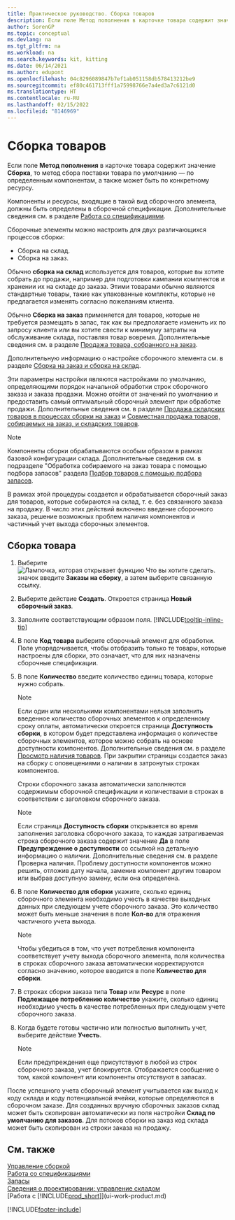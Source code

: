 ```yaml
---
title: Практическое руководство. Сборка товаров
description: Если поле Метод пополнения в карточке товара содержит значение Сборка, то метод сбора поставки товара по умолчанию — по определенным компонентам, а также может быть по конкретному ресурсу.
author: SorenGP
ms.topic: conceptual
ms.devlang: na
ms.tgt_pltfrm: na
ms.workload: na
ms.search.keywords: kit, kitting
ms.date: 06/14/2021
ms.author: edupont
ms.openlocfilehash: 04c8296089847b7ef1ab051158db578413212be9
ms.sourcegitcommit: ef80c461713fff1a75998766e7a4ed3a7c6121d0
ms.translationtype: HT
ms.contentlocale: ru-RU
ms.lasthandoff: 02/15/2022
ms.locfileid: "8146969"
---
```

# <a name="assemble-items"></a>Сборка товаров
Если поле **Метод пополнения** в карточке товара содержит значение **Сборка**, то метод сбора поставки товара по умолчанию — по определенным компонентам, а также может быть по конкретному ресурсу.  

Компоненты и ресурсы, входящие в такой вид сборочного элемента, должны быть определены в сборочной спецификации. Дополнительные сведения см. в разделе [Работа со спецификациями](inventory-how-work-BOMs.md).  

Сборочные элементы можно настроить для двух различающихся процессов сборки:  

-   Сборка на склад.  
-   Сборка на заказ.  

Обычно **сборка на склад** используется для товаров, которые вы хотите собрать до продажи, например для подготовки кампании комплектов и хранении их на складе до заказа. Этими товарами обычно являются стандартные товары, такие как упакованные комплекты, которые не предлагается изменять согласно пожеланиям клиента.  

Обычно **Сборка на заказ** применяется для товаров, которые не требуется размещать в запас, так как вы предполагаете изменить их по запросу клиента или вы хотите свести к минимуму затраты на обслуживание склада, поставляя товар вовремя. Дополнительные сведения см. в разделе [Продажа товара, собранного на заказ](assembly-how-to-sell-items-assembled-to-order.md).  

Дополнительную информацию о настройке сборочного элемента см. в разделе [Сборка на заказ и сборка на склад](assembly-assemble-to-order-or-assemble-to-stock.md).  

Эти параметры настройки являются настройками по умолчанию, определяющими порядок начальной обработки строк сборочного заказа и заказа продажи. Можно отойти от значений по умолчанию и предоставить самый оптимальный сборочный элемент при обработке продажи. Дополнительные сведения см. в разделе [Продажа складских товаров в процессах сборки на заказ](assembly-how-to-sell-assemble-to-order-items-and-inventory-items-together.md) и [Совместная продажа товаров, собираемых на заказ, и складских товаров](assembly-how-to-sell-assemble-to-order-items-and-inventory-items-together.md).

> [!NOTE]  
> Компоненты сборки обрабатываются особым образом в рамках базовой конфигурации склада. Дополнительные сведения см. в подразделе "Обработка собираемого на заказ товара с помощью подбора запасов" раздела [Подбор товаров с помощью подбора запасов](warehouse-how-to-pick-items-with-inventory-picks.md).   

В рамках этой процедуры создается и обрабатывается сборочный заказ для товаров, которые собираются на склад, т. е. без связанного заказа на продажу. В число этих действий включено введение сборочного заказа, решение возможных проблем наличия компонентов и частичный учет выхода сборочных элементов.

## <a name="to-assemble-an-item"></a>Сборка товара  
1.  Выберите ![Лампочка, которая открывает функцию Что вы хотите сделать.](media/ui-search/search_small.png "Что вы хотите сделать") значок введите **Заказы на сборку**, а затем выберите связанную ссылку.  
2.  Выберите действие **Создать**. Откроется страница **Новый сборочный заказ**.  
3.  Заполните соответствующим образом поля. [!INCLUDE[tooltip-inline-tip](includes/tooltip-inline-tip_md.md)]
4.  В поле **Код товара** выберите сборочный элемент для обработки. Поле упорядочивается, чтобы отобразить только те товары, которые настроены для сборки, это означает, что для них назначены сборочные спецификации.  
5.  В поле **Количество** введите количество единиц товара, которые нужно собрать.  

    > [!NOTE]  
    >  Если один или несколькими компонентами нельзя заполнить введенное количество сборочных элементов к определенному сроку оплаты, автоматически откроется страница **Доступность сборки**, в котором будет представлена информация о количестве сборочных элементов, которое можно собрать на основе доступности компонентов. Дополнительные сведения см. в разделе [Просмотр наличия товаров](inventory-how-availability-overview.md). При закрытии страницы создается заказ на сборку с оповещениями о наличии в затронутых строках компонентов.  

    Строки сборочного заказа автоматически заполняются содержимым сборочной спецификации и количествами в строках в соответствии с заголовком сборочного заказа.  

    > [!NOTE]  
    >  Если страница **Доступность сборки** открывается во время заполнения заголовка сборочного заказа, то каждая затрагиваемая строка сборочного заказа содержит значение **Да** в поле **Предупреждение о доступности** со ссылкой на детальную информацию о наличии. Дополнительные сведения см. в разделе Проверка наличия. Проблему доступности компонентов можно решить, отложив дату начала, заменив компонент другим товаром или выбрав доступную замену, если она определена.  

6.  В поле **Количество для сборки** укажите, сколько единиц сборочного элемента необходимо учесть в качестве выходных данных при следующем учете сборочного заказа. Это количество может быть меньше значения в поле **Кол-во** для отражения частичного учета выхода.  

    > [!NOTE]  
    >  Чтобы убедиться в том, что учет потребления компонента соответствует учету выхода сборочного элемента, поля количества в строках сборочного заказа автоматически корректируются согласно значению, которое вводится в поле **Количество для сборки**.  
7.  В строках сборки заказа типа **Товар** или **Ресурс** в поле **Подлежащее потреблению количество** укажите, сколько единиц необходимо учесть в качестве потребленных при следующем учете сборочного заказа.
8.  Когда будете готовы частично или полностью выполнить учет, выберите действие **Учесть**.  

    > [!NOTE]  
    >  Если предупреждения еще присутствуют в любой из строк сборочного заказа, учет блокируется. Отображается сообщение о том, какой компонент или компоненты отсутствуют в запасах.  

После успешного учета сборочный элемент учитывается как выход к коду склада и коду потенциальной ячейки, которые определяются в сборочном заказе. Для созданных вручную сборочных заказов склад может быть скопирован автоматически из поля настройки **Склад по умолчанию для заказов**. Для потоков сборки на заказ код склада может быть скопирован из строки заказа на продажу.  

## <a name="see-also"></a>См. также
[Управление сборкой](assembly-assemble-items.md)  
[Работа со спецификациями](inventory-how-work-BOMs.md)  
[Запасы](inventory-manage-inventory.md)  
[Сведения о проектировании: управление складом](design-details-warehouse-management.md)  
[Работа с [!INCLUDE[prod_short](includes/prod_short.md)]](ui-work-product.md)


[!INCLUDE[footer-include](includes/footer-banner.md)]